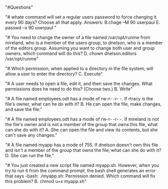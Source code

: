 "#Questions"

"# whate command will set a regular users password to
force changing it every 90 days? Choose all that
apply. Answers: B.chage –M 90 userpaul E. passwd –x 90 userpaul " 


"# You need to change the owner of a file named
/var/opt/runme from mireland, who is a member of the
users group, to dnelson, who is a member of the
editors group. Assuming you want to change both
user and group owners, which command will do this? D. chown dnelson.editors /var/opt/runme"


"# Which permission, when applied to a directory in the
file system, will allow a user to enter the directory? C. Execute"


"# A user needs to open a file, edit it, and then save the
changes. What permissions does he need to do this?
(Choose two.) B. Write"


"# A file named employees.odt has a mode of rw-r- -r- -. If
rtracy is the file's owner, what can he do with it? B. He can open the file, make changes, and save the file."


"# A file named employees.odt has a mode of rw-r- -r- -. If
mireland is not the file's owner and is not a member of
the group that owns this file, what can she do with it? A. She can open the file and view its contents, but she can't save any changes."


"# A file named myapp has a mode of 755. If dnelson
doesn't own this file and isn't a member of the group
that owns the file, what can she do with it? D. She can run the file."


"# You just created a new script file named myapp.sh.
However, when you try to run it from the command
prompt, the bash shell generates an error that says
-bash: ./myapp.sh: Permission denied. Which
command will fix this problem? B. chmod u+x myapp.sh"



